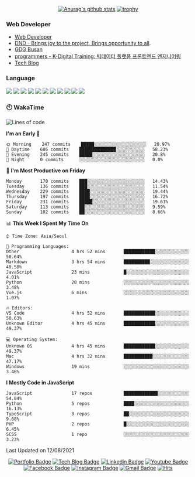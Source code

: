 <div align=center>

[![Anurag's github stats](https://github-readme-stats.vercel.app/api?username=sgd122&show_icons=true)](https://github.com/anuraghazra/github-readme-stats)
[![trophy](https://github-profile-trophy.vercel.app/?username=sgd122&theme=juicyfresh)](https://github.com/ryo-ma/github-profile-trophy)

</div>

### Web Developer

- [Web Developer](https://sgd122.github.io/)
- [DND - Brings joy to the project, Brings opportunity to all](https://dnd.ac/).
- [GDG Busan](https://gdg.community.dev/gdg-busan/)
- [programmers - K-Digital Training: 빅데이터 플랫폼 프론트엔드 엔지니어링](https://programmers.co.kr/learn/courses/12175)
- [Tech Blog](https://blog.dnd.ac)

### Language

<div align=center>
  <p align="left">
    <img src="https://img.shields.io/badge/javascript-%23323330.svg?style=for-the-badge&logo=javascript&logoColor=%23F7DF1E">
    <img src="https://img.shields.io/badge/react-%2320232a.svg?style=for-the-badge&logo=react&logoColor=%2361DAFB">
    <img src="https://img.shields.io/badge/react_native-%2320232a.svg?style=for-the-badge&logo=react&logoColor=%2361DAFB">
    <img src="https://img.shields.io/badge/django-%23092E20.svg?style=for-the-badge&logo=django&logoColor=white">
    <img src="https://img.shields.io/badge/vuejs-%2335495e.svg?style=for-the-badge&logo=vuedotjs&logoColor=%234FC08D">
    <img src="https://img.shields.io/badge/VisualStudioCode-0078d7.svg?style=for-the-badge&logo=visual-studio-code&logoColor=white">
    <img src="https://img.shields.io/badge/-GraphQL-E10098?style=for-the-badge&logo=graphql">
    <img src="https://img.shields.io/badge/mysql-%2300f.svg?style=for-the-badge&logo=mysql&logoColor=white">
    <img src="https://img.shields.io/badge/oracle-%23F00000.svg?style=for-the-badge&logo=oracle&logoColor=white">
    <img src="https://img.shields.io/badge/Microsoft%20SQL%20Sever-CC2927?style=for-the-badge&logo=microsoft%20sql%20server&logoColor=white">
    <img src="https://img.shields.io/badge/docker-%230db7ed.svg?style=for-the-badge&logo=docker&logoColor=white">
  </p>
</div>

### 🕙 WakaTime

<!--START_SECTION:waka-->

![Lines of code](https://img.shields.io/badge/From%20Hello%20World%20I%27ve%20Written-1.3%20million%20lines%20of%20code-blue)

**I'm an Early 🐤**

```text
🌞 Morning    247 commits    █████░░░░░░░░░░░░░░░░░░░░   20.97%
🌆 Daytime    686 commits    ██████████████░░░░░░░░░░░   58.23%
🌃 Evening    245 commits    █████░░░░░░░░░░░░░░░░░░░░   20.8%
🌙 Night      0 commits      ░░░░░░░░░░░░░░░░░░░░░░░░░   0.0%

```

📅 **I'm Most Productive on Friday**

```text
Monday       170 commits    ███░░░░░░░░░░░░░░░░░░░░░░   14.43%
Tuesday      136 commits    ███░░░░░░░░░░░░░░░░░░░░░░   11.54%
Wednesday    229 commits    ████░░░░░░░░░░░░░░░░░░░░░   19.44%
Thursday     197 commits    ████░░░░░░░░░░░░░░░░░░░░░   16.72%
Friday       231 commits    █████░░░░░░░░░░░░░░░░░░░░   19.61%
Saturday     113 commits    ██░░░░░░░░░░░░░░░░░░░░░░░   9.59%
Sunday       102 commits    ██░░░░░░░░░░░░░░░░░░░░░░░   8.66%

```

📊 **This Week I Spent My Time On**

```text
⌚︎ Time Zone: Asia/Seoul

💬 Programming Languages:
Other                    4 hrs 52 mins       ████████████░░░░░░░░░░░░░   50.64%
Markdown                 3 hrs 54 mins       ██████████░░░░░░░░░░░░░░░   40.58%
JavaScript               23 mins             █░░░░░░░░░░░░░░░░░░░░░░░░   4.01%
Python                   20 mins             ░░░░░░░░░░░░░░░░░░░░░░░░░   3.48%
Vue.js                   6 mins              ░░░░░░░░░░░░░░░░░░░░░░░░░   1.07%

🔥 Editors:
VS Code                  4 hrs 52 mins       ████████████░░░░░░░░░░░░░   50.63%
Unknown Editor           4 hrs 45 mins       ████████████░░░░░░░░░░░░░   49.37%

💻 Operating System:
Unknown OS               4 hrs 45 mins       ████████████░░░░░░░░░░░░░   49.37%
Mac                      4 hrs 32 mins       ███████████░░░░░░░░░░░░░░   47.17%
Windows                  19 mins             ░░░░░░░░░░░░░░░░░░░░░░░░░   3.46%

```

**I Mostly Code in JavaScript**

```text
JavaScript               17 repos            █████████████░░░░░░░░░░░░   54.84%
Python                   5 repos             ████░░░░░░░░░░░░░░░░░░░░░   16.13%
TypeScript               3 repos             ██░░░░░░░░░░░░░░░░░░░░░░░   9.68%
PHP                      2 repos             █░░░░░░░░░░░░░░░░░░░░░░░░   6.45%
SCSS                     1 repo              ░░░░░░░░░░░░░░░░░░░░░░░░░   3.23%

```

Last Updated on 12/08/2021

<!--END_SECTION:waka-->

<div align=center>

[![Portfolio Badge](http://img.shields.io/badge/-Portfolio-black?style=flat-square&logo=github&link=http://sgd122.github.io/)](http://sgd122.github.io/)
[![Tech Blog Badge](http://img.shields.io/badge/-Tech%20blog-black?style=flat-square&logo=github&link=http://dndacademy.github.io/)](http://dndacademy.github.io/)
[![Linkedin Badge](https://img.shields.io/badge/-LinkedIn-blue?style=flat-square&logo=Linkedin&logoColor=white&link=https://linkedin.com/company/dndacademy)](https://linkedin.com/company/dndacademy)
[![Youtube Badge](https://img.shields.io/badge/Youtube-ff0000?style=flat-square&logo=youtube&link=https://www.youtube.com/channel/UCLzVjG8j1m4X8TSpMF-x5yw)](https://www.youtube.com/channel/UCLzVjG8j1m4X8TSpMF-x5yw)
[![Facebook Badge](https://img.shields.io/badge/-Facebook-1877f2?style=flat-square&logo=facebook&logoColor=white&link=https://www.facebook.com/DNDACADEMY)](https://www.facebook.com/DNDACADEMY)
[![Instagram Badge](https://img.shields.io/badge/-Instagram-dd2a7b?style=flat-square&logo=instagram&logoColor=white&link=https://www.instagram.com/seong_dev/)](https://www.instagram.com/seong_dev/)
[![Gmail Badge](https://img.shields.io/badge/-Gmail-d14836?style=flat-square&logo=Gmail&logoColor=white&link=mailto:sgd0947@gmail.com)](mailto:sgd0947@gmail.com)
[![Hits](https://hits.seeyoufarm.com/api/count/incr/badge.svg?url=https%3A%2F%2Fgithub.com%2Fsgd122%2Fhit-counter&count_bg=%2379C83D&title_bg=%23555555&icon=&icon_color=%23E7E7E7&title=hits&edge_flat=false)](https://hits.seeyoufarm.com)

</div>
